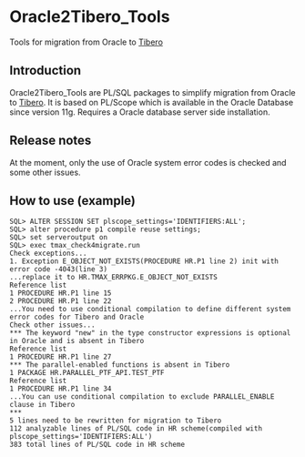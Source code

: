# Oracle2Tibero_Tools
Tools for migration from Oracle to [Tibero](http://tmaxsoft.com/products/tibero/)
## Introduction
Oracle2Tibero_Tools are PL/SQL packages to simplify migration from Oracle to [Tibero](http://tmaxsoft.com/products/tibero/).
It is based on PL/Scope which is available in the Oracle Database since version 11g.
Requires a Oracle database server side installation.
## Release notes
At the moment, only the use of Oracle system error codes is checked and some other issues.
## How to use (example)
    SQL> ALTER SESSION SET plscope_settings='IDENTIFIERS:ALL';
    SQL> alter procedure p1 compile reuse settings;
    SQL> set serveroutput on
    SQL> exec tmax_check4migrate.run
    Check exceptions...
    1. Exception E_OBJECT_NOT_EXISTS(PROCEDURE HR.P1 line 2) init with error code -4043(line 3)
    ...replace it to HR.TMAX_ERRPKG.E_OBJECT_NOT_EXISTS
    Reference list
    1 PROCEDURE HR.P1 line 15
    2 PROCEDURE HR.P1 line 22
    ...You need to use conditional compilation to define different system error codes for Tibero and Oracle
    Check other issues...
    *** The keyword "new" in the type constructor expressions is optional in Oracle and is absent in Tibero
    Reference list
    1 PROCEDURE HR.P1 line 27
    *** The parallel-enabled functions is absent in Tibero
    1 PACKAGE HR.PARALLEL_PTF_API.TEST_PTF
    Reference list
    1 PROCEDURE HR.P1 line 34
    ...You can use conditional compilation to exclude PARALLEL_ENABLE clause in Tibero
    ***
    5 lines need to be rewritten for migration to Tibero
    112 analyzable lines of PL/SQL code in HR scheme(compiled with plscope_settings='IDENTIFIERS:ALL')
    383 total lines of PL/SQL code in HR scheme
